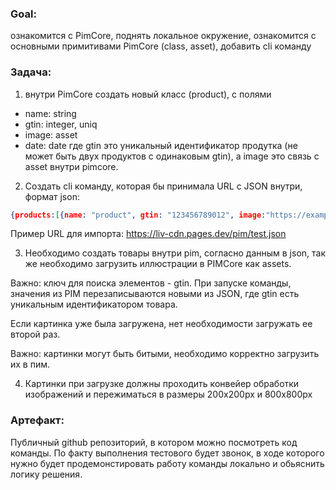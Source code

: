 ### Goal:
ознакомится с PimCore, поднять локальное окружение, ознакомится с основными примитивами PimCore (class, asset), добавить cli команду
### Задача:
1. внутри PimCore создать новый класс (product), с полями
- name: string
- gtin: integer, uniq
- image: asset
- date: date
где gtin это уникальный идентификатор продутка (не может быть двух продуктов с одинаковым gtin), а image это связь с asset внутри pimcore.

2. Создать cli команду, которая бы принимала URL с JSON внутри, формат json:
```json
{products:[{name: "product", gtin: "123456789012", image:"https://example.com/image.jpg", date: "2024-03-25"}}]
```
Пример URL для импорта: https://liv-cdn.pages.dev/pim/test.json

3. Необходимо создать товары внутри pim, согласно данным в json, так же необходимо загрузить иллюстрации в PIMCore как assets.

Важно: ключ для поиска элементов - gtin. При запуске команды, значения из PIM перезаписываются новыми из JSON, где gtin есть уникальным идентификатором товара.

Если картинка уже была загружена, нет необходимости загружать ее второй раз.

Важно: картинки могут быть битыми, необходимо корректно загрузить их в пим.

4. Картинки при загрузке должны проходить конвейер обработки изображений и пережиматься в размеры 200x200px и 800x800px

### Артефакт:
Публичный github репозиторий, в котором можно посмотреть код команды. По факту выполнения тестового будет звонок, в ходе которого нужно будет продемонстировать работу команды локально и обьяснить логику решения.